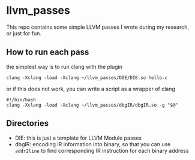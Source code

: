 # llvm_passes

This repo contains some simple LLVM passes I wrote during my research, or just for fun. 

## How to run each pass

the simplest way is to run clang with the plugin 

    clang -Xclang -load -Xclang ~/llvm_passes/DIE/DIE.so hello.c

or if this does not work, you can write a script as a wrapper of clang

    #!/bin/bash
    clang -Xclang -load -Xclang ~/llvm_passes/dbgIR/dbgIR.so -g "$@"
    
## Directories

* DIE: this is just a template for LLVM Module passes
* dbgIR: encoding IR information into binary, so that you can use `addr2line` to find corresponding IR instruction for each binary address
